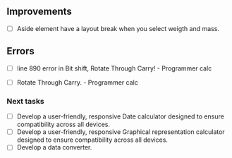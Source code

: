 ## Improvements
- [ ] Aside element have a layout break when you select weigth and mass.


## Errors
- [ ] line 890 error in Bit shift, Rotate Through Carry! - Programmer calc
- [ ] Rotate Through Carry. - Programmer calc


### Next tasks
- [ ] Develop a user-friendly, responsive Date calculator designed to ensure compatibility across all devices.
- [ ] Develop a user-friendly, responsive Graphical representation calculator designed to ensure compatibility across all devices.
- [ ] Develop a data converter.